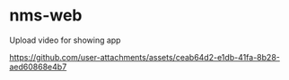 # nms-web

Upload video for showing app

https://github.com/user-attachments/assets/ceab64d2-e1db-41fa-8b28-aed60868e4b7

